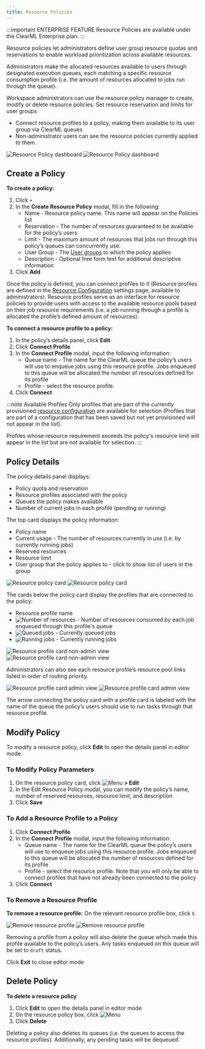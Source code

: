 ```yaml
---
title: Resource Policies
---
```


:::important ENTERPRISE FEATURE
Resource Policies are available under the ClearML Enterprise plan.
::: 


Resource policies let administrators define user group resource quotas and reservations to enable workload prioritization 
across available resources. 

Administrators make the allocated resources available to users through designated execution queues, each matching a 
specific resource consumption profile (i.e. the amount of resources allocated to jobs run through the queue).

Workspace administrators can use the resource policy manager to create, modify or delete resource policies:
Set resource reservation and limits for user groups

* Connect resource profiles to a policy, making them available to its user group via ClearML queues
* Non-administrator users can see the resource policies currently applied to them.

![Resource Policy dashboard](../img/resource_policies_dashboard.png#light-mode-only)
![Resource Policy dashboard](../img/resource_policies_dashboard_dark.png#dark-mode-only)

## Create a Policy

**To create a policy:**
1. Click `+` 
1. In the **Create Resource Policy** modal, fill in the following:
   * Name - Resource policy name. This name will appear on the Policies list
   * Reservation - The number of resources guaranteed to be available for the policy’s users 
   * Limit -  The maximum amount of resources that jobs run through this policy’s queues can concurrently use. 
   * User Group - The [User groups](settings/webapp_settings_users.md#user-groups) to which the policy applies 
   * Description - Optional free form text for additional descriptive information
1. Click **Add**

Once the policy is defined, you can connect profiles to it (Resource profiles are defined in the [Resource Configuration](settings/webapp_settings_resource_configs.md) 
settings page, available to administrators). Resource profiles serve as an interface for resource policies to provide 
users with access to the available resource pools based on their job resource requirements (i.e. a job running through a 
profile is allocated the profile’s defined amount of resources). 

**To connect a resource profile to a policy:**
1. In the policy’s details panel, click **Edit**
1. Click **Connect Profile**
1. In the **Connect Profile** modal, input the following information:
    * Queue name - The name for the ClearML queue the policy’s users will use to enqueue jobs using this resource 
    profile. Jobs enqueued to this queue will be allocated the number of resources defined for its profile
    * Profile - select the resource profile. 
1. Click **Connect**

:::note Available Profiles
Only profiles that are part of the currently provisioned [resource configuration](settings/webapp_settings_resource_configs.md) 
are available for selection (Profiles that are part of a configuration that has been saved but not yet provisioned 
will not appear in the list).

Profiles whose resource requirement exceeds the policy's resource limit will appear in the list but are not available 
for selection.
:::

## Policy Details 
The policy details panel displays: 
* Policy quota and reservation
* Resource profiles associated with the policy
* Queues the policy makes available
* Number of current jobs in each profile (pending or running) 

The top card displays the policy information:
* Policy name
* Current usage - The number of resources currently in use (i.e. by currently running jobs)
* Reserved resources
* Resource limit
* User group that the policy applies to - click to show list of users in the group

![Resource policy card](../img/resource_policies_policy_card.png#light-mode-only)
![Resource policy card](../img/resource_policies_policy_card_dark.png#dark-mode-only)

The cards below the policy card display the profiles that are connected to the policy:
* Resource profile name
* <img src="/docs/latest/icons/ico-resource-number.svg" alt="Number of resources" className="icon size-md space-sm" /> - Number
of resources consumed by each job enqueued through this profile's queue
* <img src="/docs/latest/icons/ico-queued-jobs.svg" alt="Queued jobs" className="icon size-md space-sm" /> - Currently queued jobs
* <img src="/docs/latest/icons/ico-running-jobs.svg" alt="Running jobs" className="icon size-md space-sm" /> - Currently running jobs 

![Resource profile card non-admin view](../img/resource_policies_profile_card_non_admin.png#light-mode-only)
![Resource profile card non-admin view](../img/resource_policies_profile_card_non_admin_dark.png#dark-mode-only)

Administrators can also see each resource profile’s resource pool links listed in order of routing priority.

![Resource profile card admin view](../img/resource_policies_profile_card_admin.png#light-mode-only)
![Resource profile card admin view](../img/resource_policies_profile_card_admin_dark.png#dark-mode-only)

The arrow connecting the policy card with a profile card is labeled with the name of the queue the policy’s users should 
use to run tasks through that resource profile.

## Modify Policy

To modify a resource policy, click **Edit** to open the details panel in editor mode.

### To Modify Policy Parameters

1. On the resource policy card, click <img src="/docs/latest/icons/ico-bars-menu.svg" alt="Menu" className="icon size-md space-sm" /> **> Edit**
1. In the Edit Resource Policy modal, you can modify the policy’s name, number of reserved resources, resource limit, 
and description
1. Click **Save**

### To Add a Resource Profile to a Policy
1. Click **Connect Profile**
1. In the **Connect Profile** modal, input the following information:
    * Queue name - The name for the ClearML queue the policy’s users will use to enqueue jobs using this resource 
    profile. Jobs enqueued to this queue will be allocated the number of resources defined for its profile
    * Profile - select the resource profile. Note that you will only be able to connect profiles that have not already 
    been connected to the policy 
1. Click **Connect**

### To Remove a Resource Profile

**To remove a resource profile:** On the relevant resource profile box, click `X`.

![Remove resource profile](../img/resource_policies_remove_profile.png#light-mode-only)
![Remove resource profile](../img/resource_policies_remove_profile_dark.png#dark-mode-only)

Removing a profile from a policy will also delete the queue which made this profile available to the policy’s users. 
Any tasks enqueued on this queue will be set to `draft` status.

Click **Exit** to close editor mode

## Delete Policy

**To delete a resource policy**
1. Click **Edit** to open the details panel in editor mode
1. On the resource policy box, click <img src="/docs/latest/icons/ico-bars-menu.svg" alt="Menu" className="icon size-md space-sm" /> 
2. Click **Delete**

Deleting a policy also deletes its queues (i.e. the queues to access the resource profiles). Additionally, any pending 
tasks will be dequeued. 